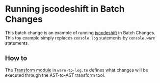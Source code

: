 # Running jscodeshift in Batch Changes

This batch change is an example of running [jscodeshift](https://github.com/facebook/jscodeshift) in Batch Changes. This toy example simply replaces `console.log` statements by `console.warn` statements.

## How to

The [Transform module](https://github.com/facebook/jscodeshift#transform-module) in `warn-to-log.ts` defines what changes will be executed through the AST-to-AST transform tool.
